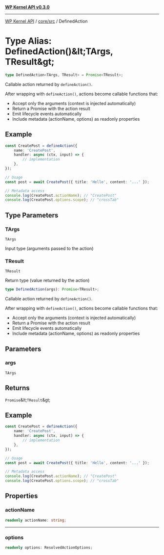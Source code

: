 [**WP Kernel API v0.3.0**](../../../README.md)

---

[WP Kernel API](../../../README.md) / [core/src](../README.md) / DefinedAction

# Type Alias: DefinedAction()\&lt;TArgs, TResult\&gt;

```ts
type DefinedAction<TArgs, TResult> = Promise<TResult>;
```

Callable action returned by `defineAction()`.

After wrapping with `defineAction()`, actions become callable functions that:

- Accept only the arguments (context is injected automatically)
- Return a Promise with the action result
- Emit lifecycle events automatically
- Include metadata (actionName, options) as readonly properties

## Example

```typescript
const CreatePost = defineAction({
	name: 'CreatePost',
	handler: async (ctx, input) => {
		// implementation
	},
});

// Usage
const post = await CreatePost({ title: 'Hello', content: '...' });

// Metadata access
console.log(CreatePost.actionName); // "CreatePost"
console.log(CreatePost.options.scope); // "crossTab"
```

## Type Parameters

### TArgs

`TArgs`

Input type (arguments passed to the action)

### TResult

`TResult`

Return type (value returned by the action)

```ts
type DefinedAction(args): Promise<TResult>;
```

Callable action returned by `defineAction()`.

After wrapping with `defineAction()`, actions become callable functions that:

- Accept only the arguments (context is injected automatically)
- Return a Promise with the action result
- Emit lifecycle events automatically
- Include metadata (actionName, options) as readonly properties

## Parameters

### args

`TArgs`

## Returns

`Promise`\&lt;`TResult`\&gt;

## Example

```typescript
const CreatePost = defineAction({
	name: 'CreatePost',
	handler: async (ctx, input) => {
		// implementation
	},
});

// Usage
const post = await CreatePost({ title: 'Hello', content: '...' });

// Metadata access
console.log(CreatePost.actionName); // "CreatePost"
console.log(CreatePost.options.scope); // "crossTab"
```

## Properties

### actionName

```ts
readonly actionName: string;
```

---

### options

```ts
readonly options: ResolvedActionOptions;
```
